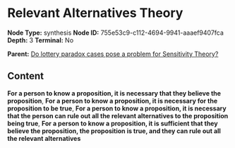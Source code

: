 # Relevant Alternatives Theory

**Node Type:** synthesis
**Node ID:** 755e53c9-c112-4694-9941-aaaef9407fca
**Depth:** 3
**Terminal:** No

**Parent:** [Do lottery paradox cases pose a problem for Sensitivity Theory?](do-lottery-paradox-cases-pose-a-problem-for-sensitivity-theory.md)

## Content

**For a person to know a proposition, it is necessary that they believe the proposition**, **For a person to know a proposition, it is necessary for the proposition to be true**, **For a person to know a proposition, it is necessary that the person can rule out all the relevant alternatives to the proposition being true**, **For a person to know a proposition, it is sufficient that they believe the proposition, the proposition is true, and they can rule out all the relevant alternatives**
